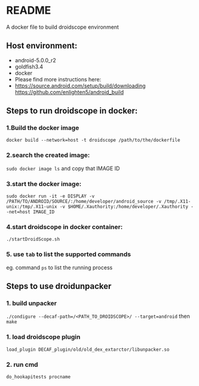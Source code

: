 # README
A docker file to build droidscope environment  
## Host environment:  
* android-5.0.0_r2  
* goldfish3.4  
* docker  
* Please find more instructions here:  
* https://source.android.com/setup/build/downloading  
 https://github.com/enlighten5/android_build  

## Steps to run droidscope in docker:
### 1.Build the docker image
`docker build --network=host -t droidscope /path/to/the/dockerfile`
### 2.search the created image:
`sudo docker image ls`
and copy that IMAGE ID
### 3.start the docker image:
`sudo docker run -it -e DISPLAY -v /PATH/TO/ANDROID/SOURCE/:/home/developer/android_source -v /tmp/.X11-unix:/tmp/.X11-unix -v $HOME/.Xauthority:/home/developer/.Xauthority --net=host IMAGE_ID`
### 4.start droidscope in docker container:
`./startDroidScope.sh`
### 5. use `tab` to list the supported commands  
eg. command `ps` to list the running process
## Steps to use droidunpacker
### 1. build unpacker
`./condigure --decaf-path=/<PATH_TO_DROIDSCOPE>/ --target=android` then `make`
### 1. load droidscope plugin
`load_plugin DECAF_plugin/old/old_dex_extarctor/libunpacker.so`  
### 2. run cmd
`do_hookapitests procname`
